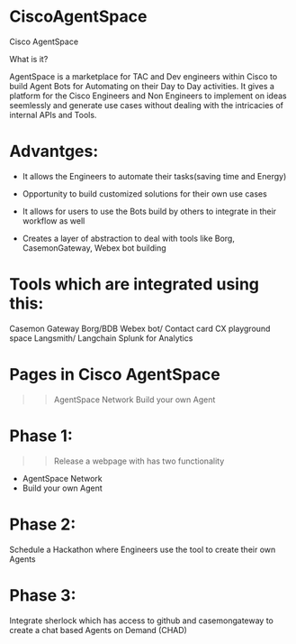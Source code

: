 # CiscoAgentSpace
Cisco AgentSpace

What is it?

AgentSpace is a marketplace for TAC and Dev engineers within Cisco to build Agent Bots for Automating on their Day to Day activities.
It gives a platform for the Cisco Engineers and Non Engineers to implement on ideas seemlessly and generate use cases without dealing with the intricacies of internal APIs and Tools.


Advantges:
===
* It allows the Engineers to automate their tasks(saving time and Energy)

* Opportunity to build customized solutions for their own use cases

* It allows for users to use the Bots build by others to integrate in their workflow as well

* Creates a layer of abstraction to deal with tools like Borg, CasemonGateway, Webex bot building


Tools which are integrated using this:
===

Casemon Gateway
Borg/BDB
Webex bot/ Contact card
CX playground space
Langsmith/ Langchain
Splunk for Analytics

Pages in Cisco AgentSpace
=====

>> AgentSpace Network
>> Build your own Agent


Phase 1:
===

>> Release a webpage with has two functionality

- AgentSpace Network
- Build your own Agent

Phase 2:
====
Schedule a Hackathon where Engineers use the tool to create their own Agents

Phase 3:
====
Integrate sherlock which has access to github and casemongateway to create a chat based Agents on Demand (CHAD)
